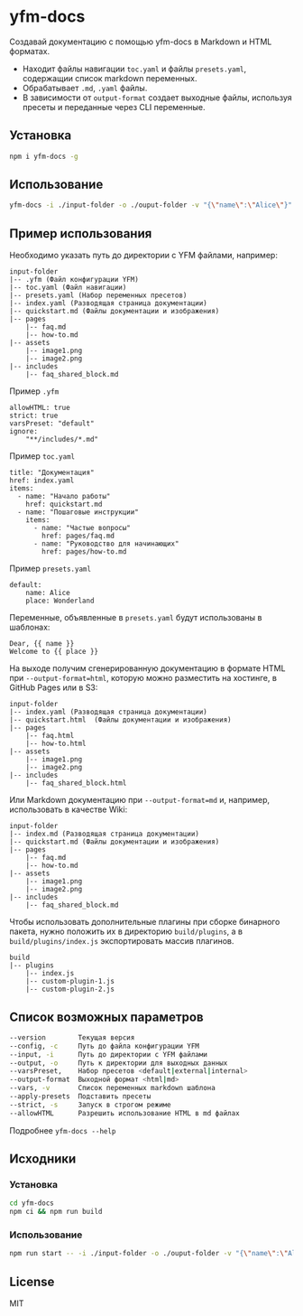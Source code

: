 # yfm-docs
Создавай документацию с помощью yfm-docs в Markdown и HTML форматах.

- Находит файлы навигации `toc.yaml` и файлы `presets.yaml`, содержащии список markdown переменных.
- Обрабатывает `.md`, `.yaml` файлы.
- В зависимости от `output-format` создает выходные файлы, используя пресеты и переданные через CLI переменные.

## Установка
```bash
npm i yfm-docs -g
```

## Использование
```bash
yfm-docs -i ./input-folder -o ./ouput-folder -v "{\"name\":\"Alice\"}"
```

## Пример использования
Необходимо указать путь до директории с YFM файлами, например:
```
input-folder
|-- .yfm (Файл конфигурации YFM)
|-- toc.yaml (Файл навигации)
|-- presets.yaml (Набор переменных пресетов)
|-- index.yaml (Разводящая страница документации)
|-- quickstart.md (Файлы документации и изображения)
|-- pages
    |-- faq.md
    |-- how-to.md
|-- assets
    |-- image1.png
    |-- image2.png
|-- includes
    |-- faq_shared_block.md
```

Пример `.yfm`
```
allowHTML: true
strict: true
varsPreset: "default"
ignore:
    "**/includes/*.md"
```

Пример `toc.yaml`

```
title: "Документация"
href: index.yaml
items:
  - name: "Начало работы"
    href: quickstart.md
  - name: "Пошаговые инструкции"
    items:
      - name: "Частые вопросы"
        href: pages/faq.md
      - name: "Руководство для начинающих"
        href: pages/how-to.md
```

Пример `presets.yaml`

```
default:
    name: Alice
    place: Wonderland
```

Переменные, объявленные в `presets.yaml` будут использованы в шаблонах:
```
Dear, {{ name }}
Welcome to {{ place }}
```

На выходе получим сгенерированную документацию в формате HTML при `--output-format=html`, которую можно разместить на хостинге, в GitHub Pages или в S3:
```
input-folder
|-- index.yaml (Разводящая страница документации)
|-- quickstart.html  (Файлы документации и изображения)
|-- pages
    |-- faq.html
    |-- how-to.html
|-- assets
    |-- image1.png
    |-- image2.png
|-- includes
    |-- faq_shared_block.html
```

Или Markdown документацию при `--output-format=md` и, например, использовать в качестве Wiki:

```
input-folder
|-- index.md (Разводящая страница документации)
|-- quickstart.md (Файлы документации и изображения)
|-- pages
    |-- faq.md
    |-- how-to.md
|-- assets
    |-- image1.png
    |-- image2.png
|-- includes
    |-- faq_shared_block.md
```

Чтобы использовать дополнительные плагины при сборке бинарного пакета, нужно положить их
в директорию `build/plugins`, а в `build/plugins/index.js` экспортировать массив плагинов.

```
build
|-- plugins
    |-- index.js
    |-- custom-plugin-1.js
    |-- custom-plugin-2.js
```

## Список возможных параметров
```bash
--version        Текущая версия
--config, -c     Путь до файла конфигурации YFM
--input, -i      Путь до директории с YFM файлами
--output, -o     Путь к директории для выходных данных
--varsPreset,    Набор пресетов <default|external|internal>
--output-format  Выходной формат <html|md>
--vars, -v       Список переменных markdown шаблона
--apply-presets  Подставить пресеты
--strict, -s     Запуск в строгом режиме
--allowHTML      Разрешить использование HTML в md файлах
```
Подробнее `yfm-docs --help`

## Исходники
### Установка

```bash
cd yfm-docs
npm ci && npm run build
```

### Использование
```bash
npm run start -- -i ./input-folder -o ./ouput-folder -v "{\"name\":\"Alice\"}"
```

## License

MIT
